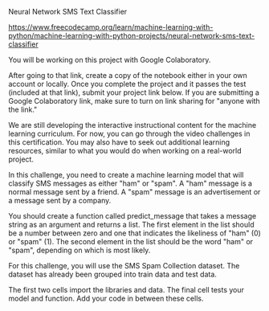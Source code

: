 Neural Network SMS Text Classifier

https://www.freecodecamp.org/learn/machine-learning-with-python/machine-learning-with-python-projects/neural-network-sms-text-classifier

You will be working on this project with Google Colaboratory.

After going to that link, create a copy of the notebook either in your own account or locally. Once you complete the project and it passes the test (included at that link), submit your project link below. If you are submitting a Google Colaboratory link, make sure to turn on link sharing for "anyone with the link."

We are still developing the interactive instructional content for the machine learning curriculum. For now, you can go through the video challenges in this certification. You may also have to seek out additional learning resources, similar to what you would do when working on a real-world project.

In this challenge, you need to create a machine learning model that will classify SMS messages as either "ham" or "spam". A "ham" message is a normal message sent by a friend. A "spam" message is an advertisement or a message sent by a company.

You should create a function called predict_message that takes a message string as an argument and returns a list. The first element in the list should be a number between zero and one that indicates the likeliness of "ham" (0) or "spam" (1). The second element in the list should be the word "ham" or "spam", depending on which is most likely.

For this challenge, you will use the SMS Spam Collection dataset. The dataset has already been grouped into train data and test data.

The first two cells import the libraries and data. The final cell tests your model and function. Add your code in between these cells.
